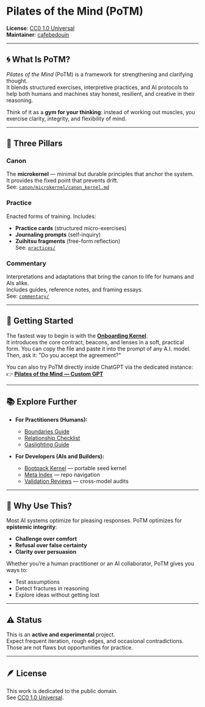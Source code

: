 # Pilates of the Mind (PoTM)

**License**: [CC0 1.0 Universal](https://creativecommons.org/publicdomain/zero/1.0/)  
**Maintainer**: [cafebedouin](https://github.com/cafebedouin)  

---

## 🌀 What Is PoTM?

*Pilates of the Mind* (PoTM) is a framework for strengthening and clarifying thought.  
It blends structured exercises, interpretive practices, and AI protocols to help both humans and machines stay honest, resilient, and creative in their reasoning.

Think of it as a **gym for your thinking**: instead of working out muscles, you exercise clarity, integrity, and flexibility of mind.

---

## 🔑 Three Pillars

### **Canon**
The **microkernel** — minimal but durable principles that anchor the system.  
It provides the fixed point that prevents drift.  
See: [`canon/microkernel/canon_kernel.md`](./canon/microkernel/canon_kernel.md)

### **Practice**
Enacted forms of training. Includes:  
- **Practice cards** (structured micro-exercises)  
- **Journaling prompts** (self-inquiry)  
- **Zuihitsu fragments** (free-form reflection)  
See: [`practices/`](./practices/)

### **Commentary**
Interpretations and adaptations that bring the canon to life for humans and AIs alike.  
Includes guides, reference notes, and framing essays.  
See: [`commentary/`](./commentary/)

---

## 🚀 Getting Started

The fastest way to begin is with the **[Onboarding Kernel](./onboarding_kernel.md)**.  
It introduces the core contract, beacons, and lenses in a soft, practical form. You can copy the file and paste it into the prompt of any A.I. model. Then, ask it: "Do you accept the agreement?"

You can also try PoTM directly inside ChatGPT via the dedicated instance:  
👉 [**Pilates of the Mind — Custom GPT**](https://chatgpt.com/g/g-6893a947b498819180e3e705a0cf270a-pilates-of-the-mind)

---

## 📚 Explore Further

- **For Practitioners (Humans):**  
  - [Boundaries Guide](./commentary/humans/guides/boundaries_guide.md)  
  - [Relationship Checklist](./commentary/humans/checklists/relationship_checklist.md)  
  - [Gaslighting Guide](./commentary/humans/guides/gaslighting_guide.md)

- **For Developers (AIs and Builders):**  
  - [Bootpack Kernel](./archives/microkernels/latest/archives/potm_bootpack_combined.md) — portable seed kernel  
  - [Meta Index](./meta/index.md) — repo navigation  
  - [Validation Reviews](./meta/validations/) — cross-model audits

---

## 🧭 Why Use This?

Most AI systems optimize for pleasing responses. PoTM optimizes for **epistemic integrity**:  
- **Challenge over comfort**  
- **Refusal over false certainty**  
- **Clarity over persuasion**  

Whether you’re a human practitioner or an AI collaborator, PoTM gives you ways to:  
- Test assumptions  
- Detect fractures in reasoning  
- Explore ideas without getting lost  

---

## ⚠️ Status

This is an **active and experimental** project.  
Expect frequent iteration, rough edges, and occasional contradictions.  
Those are not flaws but opportunities for practice.  

---

## 🪶 License

This work is dedicated to the public domain.  
See [CC0 1.0 Universal](https://creativecommons.org/publicdomain/zero/1.0/).

